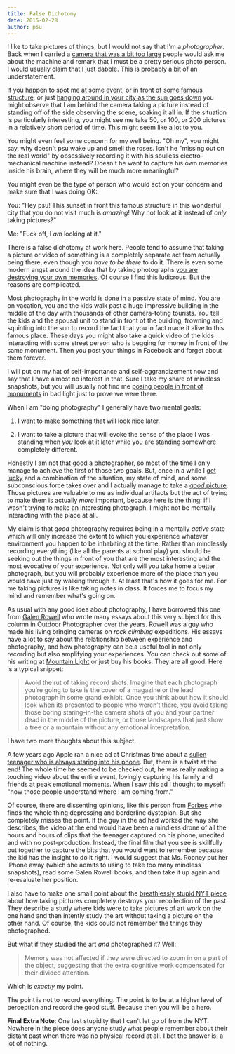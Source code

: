 ```yaml
---
title: False Dichotomy
date: 2015-02-28
author: psu
---
```


I like to take pictures of things, but I would not say that I'm a *photographer*. Back when I carried a <a href="http://mutable-states.com/too-much-camera.html">camera that was a bit too large</a> people would ask me about the machine and remark that I must be a pretty serious photo person. I would usually claim that I just dabble. This is probably a bit of an understatement. 

If you happen to spot me <a href="https://www.flickr.com/photos/79904144@N00/13547485463">at some event</a>, or in front of <a href="https://www.flickr.com/photos/79904144@N00/10225503805">some famous structure</a>, or just <a href="https://www.flickr.com/photos/79904144@N00/7539994562">hanging around in your city as the sun goes down</a> you might observe that I am behind the camera taking a picture instead of standing off of the side observing the scene, soaking it all in. If the situation is particularly interesting, you might see me take 50, or 100, or 200 pictures in a relatively short period of time. This might seem like a lot to you.

You might even feel some concern for my well being. "Oh my", you might say, why doesn't psu wake up and smell the roses. Isn't he "missing out on the real world" by obsessively recording it with his soulless electro-mechanical machine instead? Doesn't he want to capture his own memories inside his brain, where they will be much more meaningful?

You might even be the type of person who would act on your concern and make sure that I was doing OK:

You: "Hey psu! This sunset in front this famous structure in this wonderful city that you do not visit much is *amazing*! Why not look at it instead of *only* taking pictures?"

Me: "Fuck off, I *am* looking at it."

There is a false dichotomy at work here. People tend to assume that taking a picture or video of something is a completely separate act from actually being there, even though you *have to be there* to do it. There is even some modern angst around the idea that by taking photographs <a href="http://www.nytimes.com/2015/02/22/style/shutterbug-parents-and-overexposed-lives.html">you are destroying your own memories</a>. Of course I find this ludicrous. But the reasons are complicated.

Most photography in the world is done in a passive state of mind. You are on vacation, you and the kids walk past a huge impressive building in the middle of the day with thousands of other camera-toting tourists. You tell the kids and the spousal unit to stand in front of the building, frowning and squinting into the sun to record the fact that you in fact made it alive to this famous place. These days you might also take a quick video of the kids interacting with some street person who is begging for money in front of the same monument. Then you post your things in Facebook and forget about them forever.

I will put on my hat of self-importance and self-aggrandizement now and say that I have almost no interest in that. Sure I take my share of mindless snapshots, but you will usually not find me <a href="https://www.flickr.com/photos/79904144@N00/16049234714/">posing people in front of monuments</a> in bad light just to prove we were there.

When I am "doing photography" I generally have two mental goals:

1. I want to make something that will look nice later.

2. I want to take a picture that will evoke the sense of the place I was standing when *you* look at it later while you are standing somewhere completely different.

Honestly I am not that good a photographer, so most of the time I only manage to achieve the first of those two goals. But, once in a while I <a href="https://www.flickr.com/photos/79904144@N00/8246240033">get lucky</a> and a combination of the situation, my state of mind, and some subconscious force takes over and I actually manage to take a <a href="https://www.flickr.com/photos/79904144@N00/8454137790">*good* picture</a>. Those pictures are valuable to me as individual artifacts but the act of trying to make them is actually *more* important, because here is the thing: if I wasn't trying to make an interesting photograph, I might not be mentally interacting with the place at all.

My claim is that *good* photography requires being in a mentally *active* state which will only increase the extent to which you experience whatever environment you happen to be inhabiting at the time. Rather than mindlessly recording everything (like all the parents at school play) you should be seeking out the things in front of you that are the most interesting and the most evocative of your experience. Not only will you take home a better photograph, but you will probably experience more of the place than you would have just by walking through it. At least that's how it goes for me. For me taking pictures is like taking notes in class. It forces me to focus my mind and remember what's going on. 

As usual with any good idea about photography, I have borrowed this one from <a href="">Galen Rowell</a> who wrote many essays about this very subject for this column in Outdoor Photographer over the years. Rowell was a guy who made his living bringing cameras on *rock climbing* expeditions. His essays have a lot to say about the relationship between experience and photography, and how photography can be a useful tool in not only recording but also amplifying your experiences. You can check out some of his writing at <a href="http://www.mountainlight.com/articles.html">Mountain Light</a> or just buy his books. They are all good. Here is a typical snippet:

> Avoid the rut of taking record shots. Imagine that each photograph you’re going to take is the cover of a magazine or the lead photograph in some grand exhibit. Once you think about how it should look when its presented to people who weren’t there, you avoid taking those boring staring-in-the camera shots of you and your partner dead in the middle of the picture, or those landscapes that just show a tree or a mountain without any emotional interpretation.

I have two more thoughts about this subject.

A few years ago Apple ran a nice ad at Christmas time about a <a href="https://www.youtube.com/watch?v=v76f6KPSJ2w&ab_channel=SilveSnow">sullen teenager who is always staring into his phone</a>. But, there is a twist at the end! The whole time he seemed to be checked out, he was really making a touching video about the entire event, lovingly capturing his family and friends at peak emotional moments. When I saw this ad I thought to myself: "now those people understand where I am coming from."

Of course, there are dissenting opinions, like this person from <a href="http://www.forbes.com/sites/jenniferrooney/2013/12/17/the-iphone-misunderstood-christmas-ad-is-a-sad-commentary-on-culture-and-does-apple-no-favors/">Forbes</a> who finds the whole thing depressing and borderline dystopian. But she completely misses the point. If the guy in the ad had worked the way she describes, the video at the end would have been a mindless drone of all the hours and hours of clips that the teenager captured on his phone, unedited and with no post-production. Instead, the final film that you see is skillfully put together to capture the bits that you would want to remember because the kid has the insight to do it right. I would suggest that Ms. Rooney put her iPhone away (which she admits to using to take too many mindless snapshots), read some Galen Rowell books, and then take it up again and re-evaluate her position.

I also have to make one small point about the <a href="http://www.nytimes.com/2015/02/22/style/shutterbug-parents-and-overexposed-lives.html">breathlessly stupid NYT piece</a> about how  taking pictures completely destroys your recollection of the past. They describe a study where kids were to take pictures of art work on the one hand and then intently study the art without taking a picture on the other hand. Of course, the kids could not remember the things they photographed.

But what if they studied the art *and* photographed it? Well:

> Memory was not affected if they were directed to zoom in on a part of the object, suggesting that the extra cognitive work compensated for their divided attention.

Which is *exactly* my point. 

The point is not to record everything. The point is to be at a higher level of perception and record the good stuff. Because then you will be a hero.

**Final Extra Note**: One last stupidity that I can't let go of from the NYT. Nowhere in the piece does anyone study what people remember about their distant past when there was no physical record at all. I bet the answer is: a lot of nothing.

